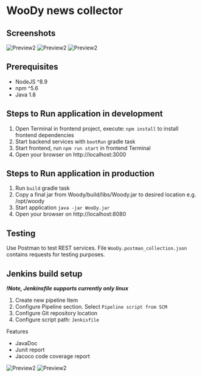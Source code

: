 # WooDy news collector

## Screenshots

![Preview2](https://user-images.githubusercontent.com/8104602/105889422-cf654680-6016-11eb-9b92-9c5d3d8d8cb0.png)
![Preview2](https://user-images.githubusercontent.com/8104602/105890865-9037f500-6018-11eb-975f-8863639193f5.png)
![Preview2](https://user-images.githubusercontent.com/8104602/105890867-90d08b80-6018-11eb-9d41-d886168ba9d7.png)

## Prerequisites

- NodeJS ^8.9
- npm ^5.6
- Java 1.8

## Steps to Run application in development

1. Open Terminal in frontend project, execute: `npm install` 
   to install frontend dependencies
2. Start backend services with `bootRun` gradle task 
3. Start frontend, run `npm run start` in frontend Terminal
4. Open your browser on http://localhost:3000

## Steps to Run application in production

1. Run `build` gradle task
2. Copy a final jar from Woody/build/libs/Woody.jar to 
   desired location e.g. /opt/woody
3. Start application `java -jar WooDy.jar`
4. Open your browser on http://localhost:8080

## Testing

Use Postman to test REST services. File `WooDy.postman_collection.json` 
contains requests for testing purposes.

## Jenkins build setup
***!Note, Jenkinsfile supports currently only linux***

1. Create new pipeline Item
2. Configure Pipeline section. Select `Pipeline script from SCM`
3. Configure Git repository location
4. Configure script path: `Jenkisfile`

Features

- JavaDoc
- Junit report
- Jacoco code coverage report

![Preview2](https://user-images.githubusercontent.com/8104602/105889578-ff144e80-6016-11eb-9c86-85dc8c216818.png)
![Preview2](https://user-images.githubusercontent.com/8104602/105889579-ff144e80-6016-11eb-961b-7461e9a28767.png)
